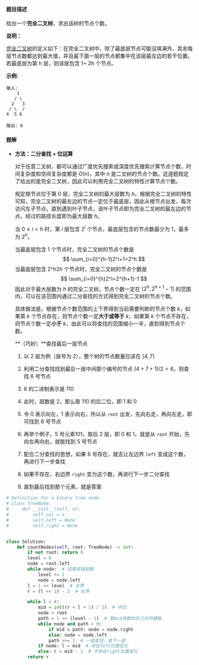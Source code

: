 #### 题目描述

给出一个**完全二叉树**，求出该树的节点个数。

**说明：**

[完全二叉树](https://baike.baidu.com/item/完全二叉树/7773232?fr=aladdin)的定义如下：在完全二叉树中，除了最底层节点可能没填满外，其余每层节点数都达到最大值，并且最下面一层的节点都集中在该层最左边的若干位置。若最底层为第 h 层，则该层包含 1~ 2h 个节点。

**示例:**

```
输入: 
    1
   / \
  2   3
 / \  /
4  5 6

输出: 6
```





#### 题解

- **方法：二分查找 + 位运算**

  对于任意二叉树，都可以通过广度优先搜索或深度优先搜索计算节点个数，时间复杂度和空间复杂度都是 $O(n)$，其中 $n$ 是二叉树的节点个数。这道题规定了给出的是完全二叉树，因此可以利用完全二叉树的特性计算节点个数。

  规定根节点位于第 $0$ 层，完全二叉树的最大层数为 $h$。根据完全二叉树的特性可知，完全二叉树的最左边的节点一定位于最底层，因此从根节点出发，每次访问左子节点，直到遇到叶子节点，该叶子节点即为完全二叉树的最左边的节点，经过的路径长度即为最大层数 $h$。

  当 $0 \le i < h$ 时，第 $i$ 层包含 $2^i$ 个节点，最底层包含的节点数最少为 $1$，最多为 $2^h$。

  当最底层包含 $1$ 个节点时，完全二叉树的节点个数是
  $$
  \sum_{i=0}^{h-1}2^i+1=2^h
  $$
  当最底层包含 2^h2*h* 个节点时，完全二叉树的节点个数是
  $$
  \sum_{i=0}^{h}2^i=2^{h+1}-1
  $$
  因此对于最大层数为 $h$ 的完全二叉树，节点个数一定在 $[2^h,2^{h+1}-1]$ 的范围内，可以在该范围内通过二分查找的方式得到完全二叉树的节点个数。

  具体做法是，根据节点个数范围的上下界得到当前需要判断的节点个数 $k$，如果第 $k$ 个节点存在，则节点个数一定**大于或等于** $k$，如果第 $k$ 个节点不存在，则节点个数一定**小于** $k$，由此可以将查找的范围缩小一半，直到得到节点个数。

  **（巧妙）**查找最后一层节点

  1. 以 $2$ 层为例（层号为 $2$），整个树的节点数量应该在 $[4,7]$ 
  2. 利用二分查找找到最后一层中间那个编号的节点 $(4+7+1)/2=6$，则查找 $6$ 号节点
  3. $6$ 的二进制表示是 $110$
  4. 此时，层数是 $2$，那么取 $110$ 的后二位，即 $1$ 和 $0$

  1. 令 $0$ 表示向左，$1$ 表示向右，所以从 `root` 出发，先向右走，再向左走，即可找到 $6$ 号节点
  2. 再举个例子，$5$ 号元素101，取后 $2$ 层，即 $0$ 和 $1$，就是从 `root` 开始，先向左再向右，就能找到 $5$ 号节点
  3. 配合二分查找的思想，如果 $6$ 号存在，就去让左边界 `left` 变成这个数，再进行下一步查找
  4. 如果不存在，右边界 `right` 变为这个数，再进行下一步二分查找
  5. 直到最后找到那个元素，就是答案

```python
# Definition for a binary tree node.
# class TreeNode:
#     def __init__(self, x):
#         self.val = x
#         self.left = None
#         self.right = None


class Solution:
    def countNodes(self, root: TreeNode) -> int:
        if not root: return 0
        level = 0
        node = root.left
        while node:  # 这里获得层数
            level += 1
            node = node.left
        l = 1 << level  # 左界
        r = (l << 1) - 1  # 右界

        while l < r:
            mid = int((r + l + 1) / 2)  # 中位
            node = root
            path = 1 << (level - 1)  # 取mid号数的后几位的模板
            while node and path > 0:
                if mid & path: node = node.right
                else: node = node.left
                path >>= 1  # 一层查完，查下一层
            if node: l = mid  # 存在left位置变化
            else: r = mid - 1  # 不存在right位置变化
        return r
```

